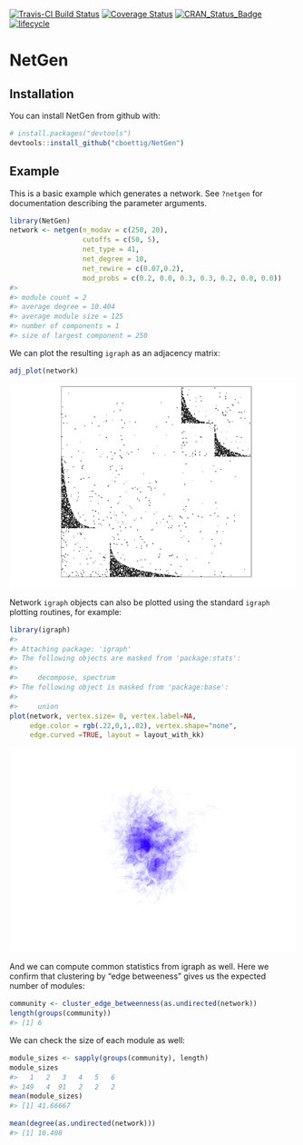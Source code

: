 
[![Travis-CI Build
Status](https://travis-ci.org/cboettig/NetGen.svg?branch=master)](https://travis-ci.org/cboettig/NetGen)
[![Coverage
Status](https://img.shields.io/codecov/c/github/cboettig/NetGen/master.svg)](https://codecov.io/github/cboettig/NetGen?branch=master)
[![CRAN\_Status\_Badge](http://www.r-pkg.org/badges/version/NetGen)](https://cran.r-project.org/package=NetGen)
[![lifecycle](https://img.shields.io/badge/lifecycle-experimental-orange.svg)](https://www.tidyverse.org/lifecycle/#experimental)

<!-- README.md is generated from README.Rmd. Please edit that file -->

# NetGen

## Installation

You can install NetGen from github with:

``` r
# install.packages("devtools")
devtools::install_github("cboettig/NetGen")
```

## Example

This is a basic example which generates a network. See `?netgen` for
documentation describing the parameter arguments.

``` r
library(NetGen)
network <- netgen(n_modav = c(250, 20), 
                  cutoffs = c(50, 5), 
                  net_type = 41, 
                  net_degree = 10,
                  net_rewire = c(0.07,0.2),
                  mod_probs = c(0.2, 0.0, 0.3, 0.3, 0.2, 0.0, 0.0))
#> 
#> module count = 2 
#> average degree = 10.404 
#> average module size = 125 
#> number of components = 1 
#> size of largest component = 250
```

We can plot the resulting `igraph` as an adjacency matrix:

``` r
adj_plot(network)
```

![](README-unnamed-chunk-2-1.png)<!-- -->

Network `igraph` objects can also be plotted using the standard `igraph`
plotting routines, for example:

``` r
library(igraph)
#> 
#> Attaching package: 'igraph'
#> The following objects are masked from 'package:stats':
#> 
#>     decompose, spectrum
#> The following object is masked from 'package:base':
#> 
#>     union
plot(network, vertex.size= 0, vertex.label=NA, 
     edge.color = rgb(.22,0,1,.02), vertex.shape="none", 
     edge.curved =TRUE, layout = layout_with_kk)
```

![](README-unnamed-chunk-3-1.png)<!-- -->

And we can compute common statistics from igraph as well. Here we
confirm that clustering by “edge betweeness” gives us the expected
number of modules:

``` r
community <- cluster_edge_betweenness(as.undirected(network))
length(groups(community))
#> [1] 6
```

We can check the size of each module as well:

``` r
module_sizes <- sapply(groups(community), length)
module_sizes
#>   1   2   3   4   5   6 
#> 149   4  91   2   2   2
mean(module_sizes)
#> [1] 41.66667
```

``` r
mean(degree(as.undirected(network)))
#> [1] 10.408
```

